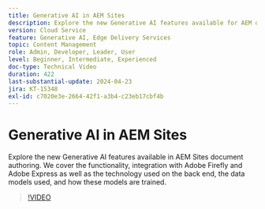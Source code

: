 ```yaml
---
title: Generative AI in AEM Sites
description: Explore the new Generative AI features available for AEM document authoring.
version: Cloud Service
feature: Generative AI, Edge Delivery Services
topic: Content Management
role: Admin, Developer, Leader, User
level: Beginner, Intermediate, Experienced
doc-type: Technical Video
duration: 422
last-substantial-update: 2024-04-23
jira: KT-15348
exl-id: c7020e3e-2664-42f1-a3b4-c23eb17cbf4b
---
```

# Generative AI in AEM Sites

Explore the new Generative AI features available in AEM Sites document authoring. We cover the functionality, integration with Adobe Firefly and Adobe Express as well as the technology used on the back end, the data models used, and how these models are trained.

>[!VIDEO](https://video.tv.adobe.com/v/3428436/?learn=on)

